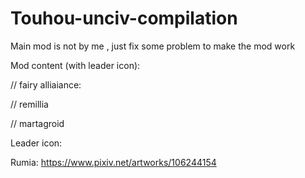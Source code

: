 # Touhou-unciv-compilation

Main mod is not by me , just fix some problem to make the mod work

Mod content (with leader icon):

// fairy alliaiance:

// remillia

// martagroid

Leader icon:

Rumia: https://www.pixiv.net/artworks/106244154
